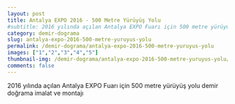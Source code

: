 ```yaml
---
layout: post
title: Antalya EXPO 2016 - 500 Metre Yürüyüş Yolu
#subtitle: 2016 yılında açılan Antalya EXPO Fuarı için 500 metre yürüyüş yolu demir doğrama imalat ve montajı
category: demir-dograma
slug: antalya-expo-2016-500-metre-yuruyus-yolu
permalink: /demir-dograma/antalya-expo-2016-500-metre-yuruyus-yolu
images: ["1","2","3","4","5"]
thumbnail-img: /demir-dograma/antalya-expo-2016-500-metre-yuruyus-yolu/mini/3.jpg
comments: false
---
```


2016 yılında açılan Antalya EXPO Fuarı için 500 metre yürüyüş yolu demir doğrama imalat ve montajı

